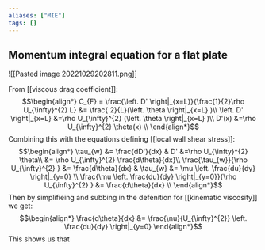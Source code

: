 ```yaml
---
aliases: ["MIE"]
tags: []
---
```


## Momentum integral equation for a flat plate

![[Pasted image 20221029202811.png]]

From [[viscous drag coefficient]]:
$$\begin{align*}
C_{F} = \frac{\left. D' \right|_{x=L}}{\frac{1}{2}\rho  U_{\infty}^{2} L} &= \frac{ 2}{L}(\left. \theta \right|_{x=L}  )\\
\left. D' \right|_{x=L} &=\rho  U_{\infty}^{2} (\left. \theta \right|_{x=L}  )\\
D'(x) &=\rho  U_{\infty}^{2}  \theta(x)  \\
\end{align*}$$
Combining this with the equations defining [[local wall shear stress]]:
$$\begin{align*}
\tau_{w} &= \frac{dD'}{dx} & D' &=\rho  U_{\infty}^{2}  \theta\\
 &= \rho  U_{\infty}^{2} \frac{d\theta}{dx}\\
\frac{\tau_{w}}{\rho  U_{\infty}^{2} } &= \frac{d\theta}{dx} & \tau_{w} &= \mu \left. \frac{du}{dy} \right|_{y=0} \\
\frac{\mu \left. \frac{du}{dy} \right|_{y=0}}{\rho  U_{\infty}^{2} } &= \frac{d\theta}{dx} \\
\end{align*}$$
Then by simplifieing and subbing in the defenition for [[kinematic viscosity]] we get:
$$\begin{align*}
\frac{d\theta}{dx} &= \frac{\nu}{U_{\infty}^{2}} \left. \frac{du}{dy} \right|_{y=0}
\end{align*}$$
This shows us that 

